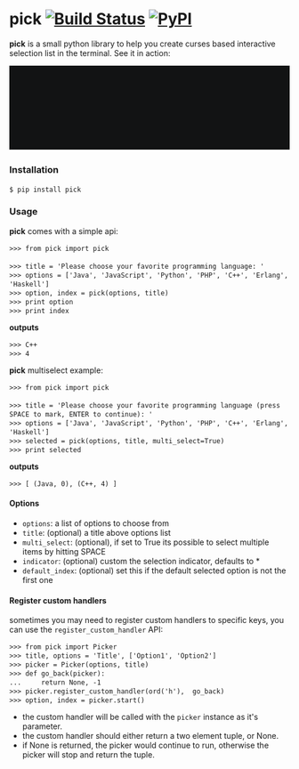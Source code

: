 pick [![Build Status](https://travis-ci.org/wong2/pick.svg?branch=master)](https://travis-ci.org/wong2/pick) [![PyPI](https://img.shields.io/pypi/v/pick.svg)](https://pypi.python.org/pypi/pick)
====

**pick** is a small python library to help you create curses based interactive selection
list in the terminal. See it in action:

![Demo](example/basic.gif?raw=true)


### Installation

    $ pip install pick

### Usage

**pick** comes with a simple api:

    >>> from pick import pick

    >>> title = 'Please choose your favorite programming language: '
    >>> options = ['Java', 'JavaScript', 'Python', 'PHP', 'C++', 'Erlang', 'Haskell']
    >>> option, index = pick(options, title)
    >>> print option
    >>> print index

**outputs**
 
    >>> C++ 
    >>> 4

**pick** multiselect example:

    >>> from pick import pick

    >>> title = 'Please choose your favorite programming language (press SPACE to mark, ENTER to continue): '
    >>> options = ['Java', 'JavaScript', 'Python', 'PHP', 'C++', 'Erlang', 'Haskell']
    >>> selected = pick(options, title, multi_select=True)
    >>> print selected

**outputs**

    >>> [ (Java, 0), (C++, 4) ]


#### Options

* `options`: a list of options to choose from
* `title`: (optional) a title above options list
* `multi_select`: (optional), if set to True its possible to select multiple items by hitting SPACE
* `indicator`: (optional) custom the selection indicator, defaults to *
* `default_index`: (optional) set this if the default selected option is not the first one


#### Register custom handlers

sometimes you may need to register custom handlers to specific keys, you can use the `register_custom_handler` API:

    >>> from pick import Picker
    >>> title, options = 'Title', ['Option1', 'Option2']
    >>> picker = Picker(options, title)
    >>> def go_back(picker):
    ...     return None, -1
    >>> picker.register_custom_handler(ord('h'),  go_back)
    >>> option, index = picker.start()

* the custom handler will be called with the `picker` instance as it's parameter.
* the custom handler should either return a two element tuple, or None.
* if None is returned, the picker would continue to run, otherwise the picker will stop and return the tuple.


